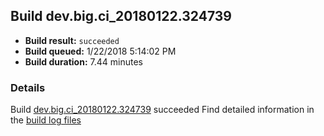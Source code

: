 ## Build dev.big.ci_20180122.324739
- **Build result:** `succeeded`
- **Build queued:** 1/22/2018 5:14:02 PM
- **Build duration:** 7.44 minutes
### Details
Build [dev.big.ci_20180122.324739](https://winappstudio.visualstudio.com/web/build.aspx?pcguid=a4ef43be-68ce-4195-a619-079b4d9834c2&builduri=vstfs%3a%2f%2f%2fBuild%2fBuild%2f24739) succeeded
Find detailed information in the [build log files](https://uwpctdiags.blob.core.windows.net/buildlogs/dev.big.ci_20180122.324739_logs.zip)
